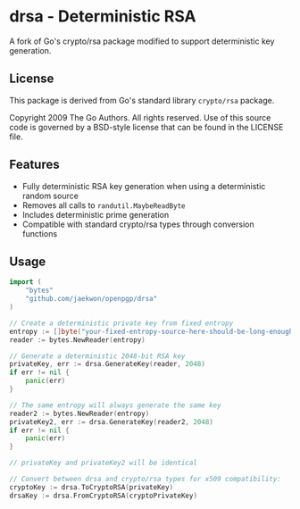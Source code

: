 # drsa - Deterministic RSA

A fork of Go's crypto/rsa package modified to support deterministic key generation.

## License

This package is derived from Go's standard library `crypto/rsa` package.

Copyright 2009 The Go Authors. All rights reserved.
Use of this source code is governed by a BSD-style
license that can be found in the LICENSE file.

## Features

- Fully deterministic RSA key generation when using a deterministic random source
- Removes all calls to `randutil.MaybeReadByte` 
- Includes deterministic prime generation
- Compatible with standard crypto/rsa types through conversion functions

## Usage

```go
import (
    "bytes"
    "github.com/jaekwon/openpgp/drsa"
)

// Create a deterministic private key from fixed entropy
entropy := []byte("your-fixed-entropy-source-here-should-be-long-enough")
reader := bytes.NewReader(entropy)

// Generate a deterministic 2048-bit RSA key
privateKey, err := drsa.GenerateKey(reader, 2048)
if err != nil {
    panic(err)
}

// The same entropy will always generate the same key
reader2 := bytes.NewReader(entropy)
privateKey2, err := drsa.GenerateKey(reader2, 2048)
if err != nil {
    panic(err)
}

// privateKey and privateKey2 will be identical

// Convert between drsa and crypto/rsa types for x509 compatibility:
cryptoKey := drsa.ToCryptoRSA(privateKey)
drsaKey := drsa.FromCryptoRSA(cryptoPrivateKey)
```
